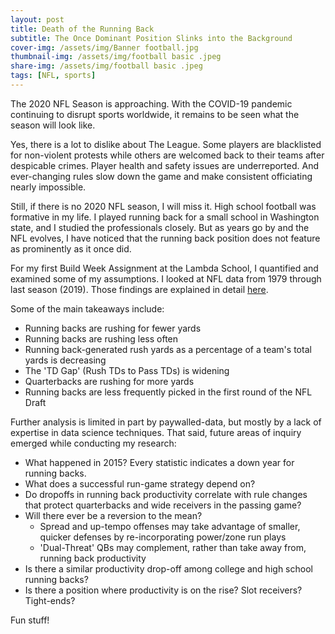 ```yaml
---
layout: post
title: Death of the Running Back
subtitle: The Once Dominant Position Slinks into the Background
cover-img: /assets/img/Banner football.jpg
thumbnail-img: /assets/img/football basic .jpeg
share-img: /assets/img/football basic .jpeg
tags: [NFL, sports]
---
```


The 2020 NFL Season is approaching. With the COVID-19 pandemic continuing to disrupt sports worldwide, it remains to be seen what the season will look like. 

Yes, there is a lot to dislike about The League. Some players are blacklisted for non-violent protests while others are welcomed back to their teams after despicable crimes. Player health and safety issues are underreported. And ever-changing rules slow down the game and make consistent officiating nearly impossible. 

Still, if there is no 2020 NFL season, I will miss it. High school football was formative in my life. I played running back for a small school in Washington state, and I studied the professionals closely. But as years go by and the NFL evolves, I have noticed that the running back position does not feature as prominently as it once did. 

For my first Build Week Assignment at the Lambda School, I quantified and examined some of my assumptions. I looked at NFL data from 1979 through last season (2019). Those findings are explained in detail [here](https://https://medium.com/@henrymead/death-of-the-running-back-ae0a2d410a34).

Some of the main takeaways include:

*   Running backs are rushing for fewer yards
*   Running backs are rushing less often
*   Running back-generated rush yards as a percentage of a team's total yards is decreasing
*   The 'TD Gap' (Rush TDs to Pass TDs) is widening
*   Quarterbacks are rushing for more yards
*   Running backs are less frequently picked in the first round of the NFL Draft

Further analysis is limited in part by paywalled-data, but mostly by a lack of expertise in data science techniques. That said, future areas of inquiry emerged while conducting my research:

*  What happened in 2015? Every statistic indicates a down year for running backs.
*  What does a successful run-game strategy depend on?
*  Do dropoffs in running back productivity correlate with rule changes that protect quarterbacks and wide receivers in the passing game?
*  Will there ever be a reversion to the mean?
    *  Spread and up-tempo offenses may take advantage of smaller, quicker defenses by re-incorporating power/zone run plays
    *  'Dual-Threat' QBs may complement, rather than take away from, running back productivity
*  Is there a similar productivity drop-off among college and high school running backs?
*  Is there a position where productivity is on the rise? Slot receivers? Tight-ends?

Fun stuff!
